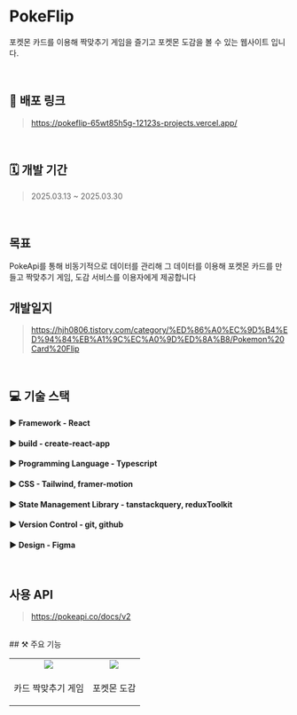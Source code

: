 # PokeFlip

포켓몬 카드를 이용해 짝맞추기 게임을 즐기고 포켓몬 도감을 볼 수 있는 웹사이트 입니다.

<br/>

## 🔗 배포 링크

> https://pokeflip-65wt85h5g-12123s-projects.vercel.app/

<br/>


## 🗓️ 개발 기간

> 2025.03.13 ~ 2025.03.30

<br/>

## 목표

PokeApi를 통해 비동기적으로 데이터를 관리해 그 데이터를 이용해 포켓몬 카드를 만들고 짝맞추기 게임, 도감 서비스를 이용자에게 제공합니다
<br/>

## 개발일지 
> https://hjh0806.tistory.com/category/%ED%86%A0%EC%9D%B4%ED%94%84%EB%A1%9C%EC%A0%9D%ED%8A%B8/Pokemon%20Card%20Flip
<br/>

## 💻 기술 스택

#### ▶︎ Framework - React
#### ▶︎ build - create-react-app
#### ▶︎ Programming Language - Typescript
#### ▶︎ CSS - Tailwind, framer-motion
#### ▶︎ State Management Library - tanstackquery, reduxToolkit
#### ▶︎ Version Control - git, github
#### ▶︎ Design - Figma
<br/>

## 사용 API 
> https://pokeapi.co/docs/v2

<br/>
## ⚒️ 주요 기능

<table style="text-align: center; width: 100%">
  <tbody>
    <tr>
      <tr>
        <td><img src="https://github.com/user-attachments/assets/f854e229-8426-4a86-bb6d-a660492b20e3"></td>
        <td><img src="https://github.com/user-attachments/assets/9960f1cd-c706-4a8b-ae6e-0fac6f946046"></td>
      </tr>
      <tr>
        <td><p align="center">카드 짝맞추기 게임</p></td>
        <td><p align="center">포켓몬 도감</p></td>
      </tr>
    </tr>
  </tbody>
</table>



